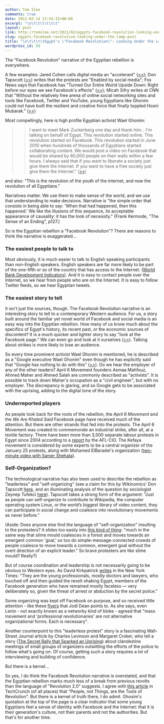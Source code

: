```yaml
---
author: Tom Slee
comments: true
date: 2011-02-14 23:54:32+00:00
excerpt: "\n\t\t\t\t\t\t"
layout: post
link: http://tomslee.net/2011/02/egypts-facebook-revolution-looking-under-the-lamp-post.html
slug: egypts-facebook-revolution-looking-under-the-lamp-post
title: "\n\t\t\t\tEgypt's \"Facebook Revolution\": Looking Under the Lamp Post?\t\t"
wordpress_id: 59
---
```



				

The "Facebook Revolution" narrative of the Egyptian rebellion is everywhere.




A few examples: Jared Cohen calls digital media an "accelerant" ([>>](http://www.foreignaffairs.com/discussions/interviews/qa-with-steven-a-cook-and-jared-cohen-on-tunisia?page=2)); Don Tapscott ([>>](http://www.theglobeandmail.com/news/opinions/opinion/a-new-kind-of-revolution/article1899638/)) writes that the protests are "Enabled by social media"; Fox News says that Facebook has "Turned Our Entire World Upside Down: Right before our eyes we see Facebook's effects" ([>>](http://www.foxnews.com/opinion/2011/02/04/hackbarth/)); Micah Sifry writes at CNN that "Without the relatively free arena of online social networking sites and tools like Facebook, Twitter and YouTube, young Egyptians like Ghonim could not have built the resilient and creative force that finally toppled Hosni Mubarak." ([>>](http://articles.cnn.com/2011-02-11/opinion/sifry.egypt.technology_1_egypt-internet-access-revolution/2?_s=PM:OPINION))










Most compellingly, here is high profile Egyptian activist Wael Ghonim:




<blockquote>

> 
> I want to meet Mark Zuckerberg one day and thank him… I'm talking on behalf of Egypt. This revolution started online. This revolution started on Facebook. This revolution started in June 2010 when hundreds of thousands of Egyptians started collaborating content. We would post a video on Facebook that would be shared by 60,000 people on their walls within a few hours. I always said that if you want to liberate a society just give them the Internet. If you want to have a free society just give them the Internet." ([>>](http://www.cnn.com/video/#/video/bestoftv/2011/02/11/exp.ghonim.facebook.thanks.cnn?hpt=T1))
> 
> 
</blockquote>




and also: "This is the revolution of the youth of the internet, and now the revolution of all Egyptians."




Narratives matter. We use them to make sense of the world, and we use that understanding to make decisions. Narrative is "the simple order that consists in being able to say: 'When that had happened, then this happened.' We like the illusions of this sequence, its acceptable appearance of causality: it has the look of necessity." (Frank Kermode, "The Sense of an Ending", p127.)




So is the Egyptian rebellion a "Facebook Revolution"? There are reasons to think the narrative is exaggerated…













### The easiest people to talk to







Most obviously, it is much easier to talk to English speaking participants than non-English speakers. English speakers are far more likely to be part of the one-fifth or so of the country that has access to the Internet. ([World Bank Development Indicators](http://www.google.com/publicdata?ds=wb-wdi&met=it_net_user_p2&idim=country:EGY&dl=en&hl=en&q=internet+usage+in+egypt)). And it is easy to contact people over the Internet, so we hear from people who are on the Internet. It is easy to follow Twitter feeds, so we hear Egyptian tweets.













### The easiest story to tell







It isn't just the sources, though. The Facebook Revolution narrative is an interesting story to tell to a contemporary Western audience. For us, a story built around the familiar yet novel world of Facebook and social media is an easy way into the Egyptian rebellion. How many of us know much about the specifics of Egypt's history, its recent past, or the economic sources of discontent? It is a much quicker and lighter story to say "look at the Facebook page." We can even go and look at it ourselves ([>>](http://www.facebook.com/group.php?gid=38588398289)). Talking about strikes is more likely to lose an audience.




So every time prominent activist Wael Ghonim is mentioned, he is described as a "Google executive Wael Ghonim" even though he has explicitly said that "Google has nothing to do with this" ([>>](http://www.cbsnews.com/8301-501465_162-20031608-501465.html)). Do we hear the employer of any of the other leaders? April 6 Movement founders Asmaa Mahfouz, Ahmed Maher and Ahmed Salah are commonly described as "activists". It is possible to track down Maher's occupation as a "civil engineer", but with no employer. The discrepancy is glaring, and so Google gets to be associated with the uprising, adding to the digital tone of the story.













### Underreported players







As people look back for the roots of the rebellion, the _April 6 Movement_ and the _We Are Khaled Said_ Facebook page have received much of the attention. But there are other strands that fed into the protests. The April 6 Movement was created to commemorate an industrial strike, after all, at a textile factory. There have been more than 3,000 separate labour protests in Egypt since 2004 according to a [report](https://docs.google.com/viewer?url=http://www.solidaritycenter.org/files/pubs_egypt_wr.pdf) by the AFL-CIO. The Kefaya movement is considered by some experts to be a central organizer of the January 25 protests, along with Mohamed ElBaradei's organization ([two-minute video with Samer Shehata](http://www.dailymotion.com/video/xguklc_grittv-samer-shehata-muslim-brotherhood-not-lead-in-egypt_news)).













### Self-Organization?







The technological narrative has also been used to describe the rebellion as "leaderless" and "self-organizing" (see a claim for this by Wikinomics' Don Tapscott [here](http://www.theglobeandmail.com/news/opinions/opinion/a-new-kind-of-revolution/article1899638/), and an illuminating analysis of the question by sociologist Zeynep Tufekci [here](http://technosociology.org/?p=366)). Tapscott takes a strong form of the argument: "Just as people can self-organize to contribute to Wikipedia, the computer operating system Linux, or the world’s biggest library of video content, they can participate in social change and coalesce into revolutionary movements as never before."




(Aside: Does anyone else find the language of "self-organization" insulting to the protesters? It slides too easily into [this kind of thing](http://www.hyperorg.com/blogger/2011/02/11/freedom-for-egypt-some-tweets-a-thought-about-a-future-of-journalism-and-a-question/): "much in the same way that slime mould coalesces in a forest and moves towards an emergent common 'goal,' so too do simple-message-connected crowds of people coalesce to move towards a common, emergent goal without the overt direction of an explicit leader." So brave protesters are like slime mould? Really?)




But of course coordination and leadership is not necessarily going to be obvious to Western eyes. As David Kirkpatrick [writes](http://www.nytimes.com/2011/02/10/world/middleeast/10youth.html) in the New York Times: "They are the young professionals, mostly doctors and lawyers, who touched off and then guided the revolt shaking Egypt, members of the Facebook generation who have remained mostly faceless — very deliberately so, given the threat of arrest or abduction by the secret police."




Some organizing was kept off Facebook on purpose, and so received little attention - like these [flyers](http://jdeanicite.typepad.com/i_cite/2011/02/what-is-to-be-done.html) that Jodi Dean points to. As she says, even Lenin - not exactly known as a networky kind of bloke - agreed that "mass movement and 'professional revolutionaries' are not alternative organizational forms. Each is necessary".




Another counterpoint to this "leaderless protest" story is a fascinating Wall-Street Journal article by Charles Levinson and Margaret Croker, who tell a story ([The Secret Rally that Sparked an Uprising](http://online.wsj.com/article/SB10001424052748704132204576135882356532702.html)) about clandestine meetings of small groups of organizers outwitting the efforts of the police to follow what's going on. Of course, getting such a story requires a lot of interviewing and building of confidence.




But there is a kernel…
















So yes, I do think the Facebook Revolution narrative is overstated, and that the Egyptian rebellion marks much less of a break from previous revolts than the language of "Revolution 2.0" suggests. I agree with [this article](http://techcrunch.com/2011/02/11/tools-of-revolution/) in TechCrunch (of all places) that "People, not Things, are the Tools of Revolution". But there is a kernel of truth there, I do admit. Ghosim's quotation at the top of the page is a clear indicator that some young Egyptians feel a sense of identity with Facebook and the Internet: that it is their generation's culture, not their parents and not the authorities. But that's for another time.








		

